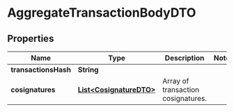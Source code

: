 

# AggregateTransactionBodyDTO


## Properties

| Name | Type | Description | Notes |
|------------ | ------------- | ------------- | -------------|
|**transactionsHash** | **String** |  |  |
|**cosignatures** | [**List&lt;CosignatureDTO&gt;**](CosignatureDTO.md) | Array of transaction cosignatures. |  |



